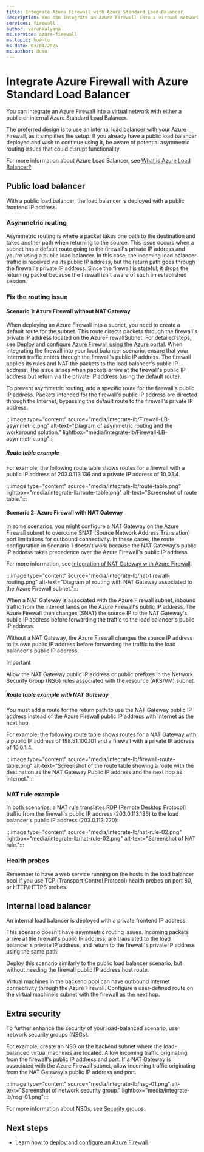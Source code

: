 ```yaml
---
title: Integrate Azure Firewall with Azure Standard Load Balancer
description: You can integrate an Azure Firewall into a virtual network with an Azure Standard Load Balancer (either public or internal).
services: firewall
author: varunkalyana
ms.service: azure-firewall
ms.topic: how-to
ms.date: 03/04/2025
ms.author: duau
---
```


# Integrate Azure Firewall with Azure Standard Load Balancer

You can integrate an Azure Firewall into a virtual network with either a public or internal Azure Standard Load Balancer.

The preferred design is to use an internal load balancer with your Azure Firewall, as it simplifies the setup. If you already have a public load balancer deployed and wish to continue using it, be aware of potential asymmetric routing issues that could disrupt functionality.

For more information about Azure Load Balancer, see [What is Azure Load Balancer?](../load-balancer/load-balancer-overview.md)

## Public load balancer

With a public load balancer, the load balancer is deployed with a public frontend IP address.

### Asymmetric routing

Asymmetric routing is where a packet takes one path to the destination and takes another path when returning to the source. This issue occurs when a subnet has a default route going to the firewall's private IP address and you're using a public load balancer. In this case, the incoming load balancer traffic is received via its public IP address, but the return path goes through the firewall's private IP address. Since the firewall is stateful, it drops the returning packet because the firewall isn't aware of such an established session.

### Fix the routing issue

#### Scenario 1: Azure Firewall without NAT Gateway
When deploying an Azure Firewall into a subnet, you need to create a default route for the subnet. This route directs packets through the firewall's private IP address located on the AzureFirewallSubnet. For detailed steps, see [Deploy and configure Azure Firewall using the Azure portal](tutorial-firewall-deploy-portal.md#create-a-default-route).
When integrating the firewall into your load balancer scenario, ensure that your Internet traffic enters through the firewall's public IP address. The firewall applies its rules and NAT the packets to the load balancer's public IP address. The issue arises when packets arrive at the firewall's public IP address but return via the private IP address (using the default route).

To prevent asymmetric routing, add a specific route for the firewall's public IP address. Packets intended for the firewall's public IP address are directed through the Internet, bypassing the default route to the firewall's private IP address.

:::image type="content" source="media/integrate-lb/Firewall-LB-asymmetric.png" alt-text="Diagram of asymmetric routing and the workaround solution." lightbox="media/integrate-lb/Firewall-LB-asymmetric.png":::

##### Route table example

For example, the following route table shows routes for a firewall with a public IP address of 203.0.113.136 and a private IP address of 10.0.1.4.

:::image type="content" source="media/integrate-lb/route-table.png" lightbox="media/integrate-lb/route-table.png" alt-text="Screenshot of route table.":::

#### Scenario 2: Azure Firewall with NAT Gateway

In some scenarios, you might configure a NAT Gateway on the Azure Firewall subnet to overcome SNAT (Source Network Address Translation) port limitations for outbound connectivity. In these cases, the route configuration in Scenario 1 doesn't work because the NAT Gateway's public IP address takes precedence over the Azure Firewall's public IP address.

For more information, see [Integration of NAT Gateway with Azure Firewall](../nat-gateway/tutorial-hub-spoke-nat-firewall.md).

:::image type="content" source="media/integrate-lb/nat-firewall-routing.png" alt-text="Diagram of routing with NAT Gateway associated to the Azure Firewall subnet.":::

When a NAT Gateway is associated with the Azure Firewall subnet, inbound traffic from the internet lands on the Azure Firewall's public IP address. The Azure Firewall then changes (SNAT) the source IP to the NAT Gateway's public IP address before forwarding the traffic to the load balancer's public IP address.

Without a NAT Gateway, the Azure Firewall changes the source IP address to its own public IP address before forwarding the traffic to the load balancer's public IP address.

> [!IMPORTANT]
> Allow the NAT Gateway public IP address or public prefixes in the Network Security Group (NSG) rules associated with the resource (AKS/VM) subnet.

##### Route table example with NAT Gateway

You must add a route for the return path to use the NAT Gateway public IP address instead of the Azure Firewall public IP address with Internet as the next hop.

For example, the following route table shows routes for a NAT Gateway with a public IP address of 198.51.100.101 and a firewall with a private IP address of 10.0.1.4.

:::image type="content" source="media/integrate-lb/firewall-route-table.png" alt-text="Screenshot of the route table showing a route with the destination as the NAT Gateway Public IP address and the next hop as Internet.":::

### NAT rule example

In both scenarios, a NAT rule translates RDP (Remote Desktop Protocol) traffic from the firewall's public IP address (203.0.113.136) to the load balancer's public IP address (203.0.113.220):

:::image type="content" source="media/integrate-lb/nat-rule-02.png" lightbox="media/integrate-lb/nat-rule-02.png" alt-text="Screenshot of NAT rule.":::

### Health probes

Remember to have a web service running on the hosts in the load balancer pool if you use TCP (Transport Control Protocol) health probes on port 80, or HTTP/HTTPS probes.

## Internal load balancer

An internal load balancer is deployed with a private frontend IP address.

This scenario doesn't have asymmetric routing issues. Incoming packets arrive at the firewall's public IP address, are translated to the load balancer's private IP address, and return to the firewall's private IP address using the same path.

Deploy this scenario similarly to the public load balancer scenario, but without needing the firewall public IP address host route.

Virtual machines in the backend pool can have outbound Internet connectivity through the Azure Firewall. Configure a user-defined route on the virtual machine's subnet with the firewall as the next hop.

## Extra security

To further enhance the security of your load-balanced scenario, use network security groups (NSGs).

For example, create an NSG on the backend subnet where the load-balanced virtual machines are located. Allow incoming traffic originating from the firewall's public IP address and port. If a NAT Gateway is associated with the Azure Firewall subnet, allow incoming traffic originating from the NAT Gateway's public IP address and port.

:::image type="content" source="media/integrate-lb/nsg-01.png" alt-text="Screenshot of network security group." lightbox="media/integrate-lb/nsg-01.png":::

For more information about NSGs, see [Security groups](../virtual-network/network-security-groups-overview.md).

## Next steps

- Learn how to [deploy and configure an Azure Firewall](tutorial-firewall-deploy-portal.md).